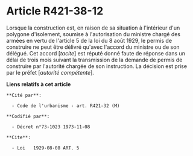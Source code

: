 # Article R421-38-12

Lorsque la construction est, en raison de sa situation à l'intérieur d'un polygone d'isolement, soumise à l'autorisation du
ministre chargé des armées en vertu de l'article 5 de la loi du 8 août 1929, le permis de construire ne peut être délivré
qu'avec l'accord du ministre ou de son délégué. Cet accord [*tacite*] est réputé donné faute de réponse dans un délai de
trois mois suivant la transmission de la demande de permis de construire par l'autorité chargée de son instruction. La
décision est prise par le préfet [*autorité compétente*].

**Liens relatifs à cet article**

	**Cité par**:

	  - Code de l'urbanisme - art. R421-32 (M)

	**Codifié par**:

	  - Décret n°73-1023 1973-11-08

	**Cite**:

	  - Loi   1929-08-08 ART. 5
